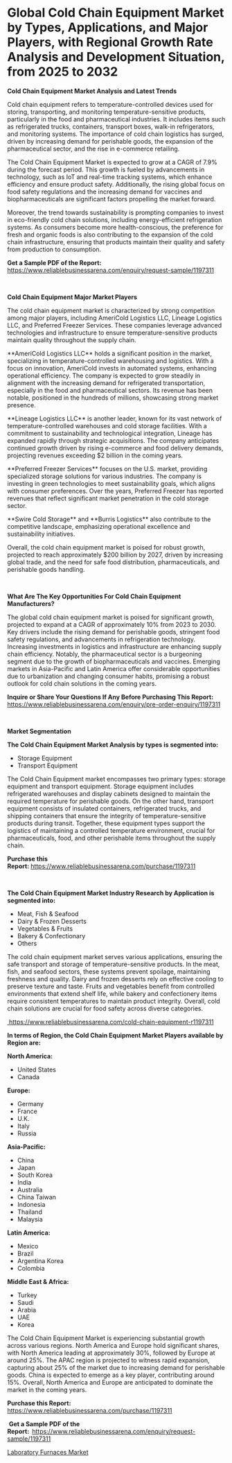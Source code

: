 <p><h1>Global Cold Chain Equipment Market by Types, Applications, and Major Players, with Regional Growth Rate Analysis and Development Situation, from 2025 to 2032</h1></p><p><strong>Cold Chain Equipment Market Analysis and Latest Trends</strong></p>
<p><p>Cold chain equipment refers to temperature-controlled devices used for storing, transporting, and monitoring temperature-sensitive products, particularly in the food and pharmaceutical industries. It includes items such as refrigerated trucks, containers, transport boxes, walk-in refrigerators, and monitoring systems. The importance of cold chain logistics has surged, driven by increasing demand for perishable goods, the expansion of the pharmaceutical sector, and the rise in e-commerce retailing.</p><p>The Cold Chain Equipment Market is expected to grow at a CAGR of 7.9% during the forecast period. This growth is fueled by advancements in technology, such as IoT and real-time tracking systems, which enhance efficiency and ensure product safety. Additionally, the rising global focus on food safety regulations and the increasing demand for vaccines and biopharmaceuticals are significant factors propelling the market forward.</p><p>Moreover, the trend towards sustainability is prompting companies to invest in eco-friendly cold chain solutions, including energy-efficient refrigeration systems. As consumers become more health-conscious, the preference for fresh and organic foods is also contributing to the expansion of the cold chain infrastructure, ensuring that products maintain their quality and safety from production to consumption.</p></p>
<p><strong>Get a Sample PDF of the Report:&nbsp;</strong> <a href="https://www.reliablebusinessarena.com/enquiry/request-sample/1197311?utm_campaign=2349&utm_medium=2&utm_source=Github&utm_content=ia&utm_term=19022025&utm_id=cold-chain-equipment">https://www.reliablebusinessarena.com/enquiry/request-sample/1197311</a></p>
<p>&nbsp;</p>
<p><strong>Cold Chain Equipment Major Market Players</strong></p>
<p><p>The cold chain equipment market is characterized by strong competition among major players, including AmeriCold Logistics LLC, Lineage Logistics LLC, and Preferred Freezer Services. These companies leverage advanced technologies and infrastructure to ensure temperature-sensitive products maintain quality throughout the supply chain.</p><p>**AmeriCold Logistics LLC** holds a significant position in the market, specializing in temperature-controlled warehousing and logistics. With a focus on innovation, AmeriCold invests in automated systems, enhancing operational efficiency. The company is expected to grow steadily in alignment with the increasing demand for refrigerated transportation, especially in the food and pharmaceutical sectors. Its revenue has been notable, positioned in the hundreds of millions, showcasing strong market presence.</p><p>**Lineage Logistics LLC** is another leader, known for its vast network of temperature-controlled warehouses and cold storage facilities. With a commitment to sustainability and technological integration, Lineage has expanded rapidly through strategic acquisitions. The company anticipates continued growth driven by rising e-commerce and food delivery demands, projecting revenues exceeding $2 billion in the coming years.</p><p>**Preferred Freezer Services** focuses on the U.S. market, providing specialized storage solutions for various industries. The company is investing in green technologies to meet sustainability goals, which aligns with consumer preferences. Over the years, Preferred Freezer has reported revenues that reflect significant market penetration in the cold storage sector.</p><p>**Swire Cold Storage** and **Burris Logistics** also contribute to the competitive landscape, emphasizing operational excellence and sustainability initiatives. </p><p>Overall, the cold chain equipment market is poised for robust growth, projected to reach approximately $200 billion by 2027, driven by increasing global trade, and the need for safe food distribution, pharmaceuticals, and perishable goods handling.</p></p>
<p>&nbsp;</p>
<p><strong>What Are The Key Opportunities For Cold Chain Equipment Manufacturers?</strong></p>
<p><p>The global cold chain equipment market is poised for significant growth, projected to expand at a CAGR of approximately 10% from 2023 to 2030. Key drivers include the rising demand for perishable goods, stringent food safety regulations, and advancements in refrigeration technology. Increasing investments in logistics and infrastructure are enhancing supply chain efficiency. Notably, the pharmaceutical sector is a burgeoning segment due to the growth of biopharmaceuticals and vaccines. Emerging markets in Asia-Pacific and Latin America offer considerable opportunities due to urbanization and changing consumer habits, promising a robust outlook for cold chain solutions in the coming years.</p></p>
<p><strong>Inquire or Share Your Questions If Any Before Purchasing This Report:</strong> <a href="https://www.reliablebusinessarena.com/enquiry/pre-order-enquiry/1197311?utm_campaign=2349&utm_medium=2&utm_source=Github&utm_content=ia&utm_term=19022025&utm_id=cold-chain-equipment">https://www.reliablebusinessarena.com/enquiry/pre-order-enquiry/1197311</a></p>
<p>&nbsp;</p>
<p><strong>Market Segmentation</strong></p>
<p><strong>The Cold Chain Equipment Market Analysis by types is segmented into:</strong></p>
<p><ul><li>Storage Equipment</li><li>Transport Equipment</li></ul></p>
<p><p>The Cold Chain Equipment market encompasses two primary types: storage equipment and transport equipment. Storage equipment includes refrigerated warehouses and display cabinets designed to maintain the required temperature for perishable goods. On the other hand, transport equipment consists of insulated containers, refrigerated trucks, and shipping containers that ensure the integrity of temperature-sensitive products during transit. Together, these equipment types support the logistics of maintaining a controlled temperature environment, crucial for pharmaceuticals, food, and other perishable items throughout the supply chain.</p></p>
<p><strong>Purchase this Report:&nbsp;</strong><a href="https://www.reliablebusinessarena.com/purchase/1197311?utm_campaign=2349&utm_medium=2&utm_source=Github&utm_content=ia&utm_term=19022025&utm_id=cold-chain-equipment">https://www.reliablebusinessarena.com/purchase/1197311</a></p>
<p>&nbsp;</p>
<p><strong>The Cold Chain Equipment Market Industry Research by Application is segmented into:</strong></p>
<p><ul><li>Meat, Fish & Seafood</li><li>Dairy & Frozen Desserts</li><li>Vegetables & Fruits</li><li>Bakery & Confectionary</li><li>Others</li></ul></p>
<p><p>The cold chain equipment market serves various applications, ensuring the safe transport and storage of temperature-sensitive products. In the meat, fish, and seafood sectors, these systems prevent spoilage, maintaining freshness and quality. Dairy and frozen desserts rely on effective cooling to preserve texture and taste. Fruits and vegetables benefit from controlled environments that extend shelf life, while bakery and confectionery items require consistent temperatures to maintain product integrity. Overall, cold chain solutions are crucial for food safety across diverse categories.</p></p>
<p><a href="https://www.reliablebusinessarena.com/cold-chain-equipment-r1197311?utm_campaign=2349&utm_medium=2&utm_source=Github&utm_content=ia&utm_term=19022025&utm_id=cold-chain-equipment">&nbsp;https://www.reliablebusinessarena.com/cold-chain-equipment-r1197311</a></p>
<p><strong>In terms of Region, the Cold Chain Equipment Market Players available by Region are:</strong></p>
<p>
    <p> <strong> North America: </strong>
        <ul>
            <li>United States</li>
            <li>Canada</li>
        </ul>
        </p> 
    <p> <strong> Europe: </strong>
        <ul>
            <li>Germany</li>
            <li>France</li>
            <li>U.K.</li>
            <li>Italy</li>
            <li>Russia</li>
        </ul>
        </p> 
    <p> <strong> Asia-Pacific: </strong>
        <ul>
            <li>China</li>
            <li>Japan</li>
            <li>South Korea</li>
            <li>India</li>
            <li>Australia</li>
            <li>China Taiwan</li>
            <li>Indonesia</li>
            <li>Thailand</li>
            <li>Malaysia</li>
        </ul>
        </p> 
    <p> <strong> Latin America: </strong>
        <ul>
            <li>Mexico</li>
            <li>Brazil</li>
            <li>Argentina Korea</li>
            <li>Colombia</li>
        </ul>
        </p> 
    <p> <strong> Middle East & Africa: </strong>
        <ul>
            <li>Turkey</li>
            <li>Saudi</li>
            <li>Arabia</li>
            <li>UAE</li>
            <li>Korea</li>
        </ul>
    </p>
    </p>
<p><p>The Cold Chain Equipment Market is experiencing substantial growth across various regions. North America and Europe hold significant shares, with North America leading at approximately 30%, followed by Europe at around 25%. The APAC region is projected to witness rapid expansion, capturing about 25% of the market due to increasing demand for perishable goods. China is expected to emerge as a key player, contributing around 15%. Overall, North America and Europe are anticipated to dominate the market in the coming years.</p></p>
<p><strong>Purchase this Report: </strong><a href="https://www.reliablebusinessarena.com/purchase/1197311?utm_campaign=2349&utm_medium=2&utm_source=Github&utm_content=ia&utm_term=19022025&utm_id=cold-chain-equipment">https://www.reliablebusinessarena.com/purchase/1197311</a></p>
<p>&nbsp;<strong>Get a Sample PDF of the Report:&nbsp;&nbsp;</strong><a href="https://www.reliablebusinessarena.com/enquiry/request-sample/1197311?utm_campaign=2349&utm_medium=2&utm_source=Github&utm_content=ia&utm_term=19022025&utm_id=cold-chain-equipment">https://www.reliablebusinessarena.com/enquiry/request-sample/1197311</a></p>
<p><strong></strong></p>
<p><p><a href="https://github.com/nafidurii/Market-Research-Report-List-1/blob/main/laboratory-furnaces-market.md?utm_campaign=2349&utm_medium=2&utm_source=Github&utm_content=ia&utm_term=19022025&utm_id=cold-chain-equipment">Laboratory Furnaces Market</a></p></p>